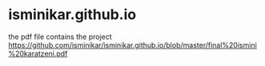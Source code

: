 # isminikar.github.io

the pdf file contains the project 
https://github.com/isminikar/isminikar.github.io/blob/master/final%20ismini%20karatzeni.pdf 
